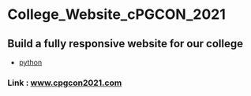 # College_Website_cPGCON_2021
## Build a fully responsive website for our college 
- [python]()
### Link : www.cpgcon2021.com 

